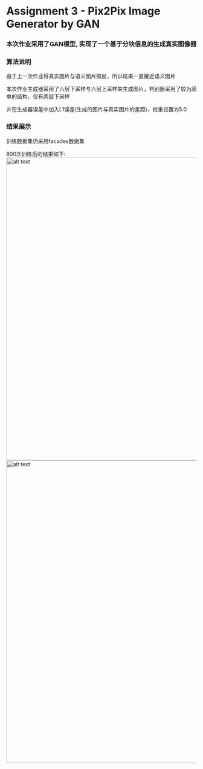# Assignment 3 - Pix2Pix Image Generator by GAN

### 本次作业采用了GAN模型, 实现了一个基于分块信息的生成真实图像器


### 算法说明
由于上一次作业将真实图片与语义图片搞反，所以结果一直接近语义图片

本次作业生成器采用了六层下采样与六层上采样来生成图片，判别器采用了较为简单的结构，仅有两层下采样

并在生成器误差中加入L1误差(生成的图片与真实图片的差距)，权重设置为5.0

### 结果展示
训练数据集仍采用facades数据集

800次训练后的结果如下:
<img src="_screenshots/00000.png" alt="alt text" width="800">
<img src="_screenshots/00001.png" alt="alt text" width="800">
